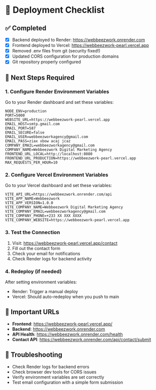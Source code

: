 # 🚀 Deployment Checklist

## ✅ Completed
- [x] Backend deployed to Render: https://webbeezwork.onrender.com
- [x] Frontend deployed to Vercel: https://webbeezwork-pearl.vercel.app
- [x] Removed .env files from git (security fixed!)
- [x] Updated CORS configuration for production domains
- [x] Git repository properly configured

## 🔧 Next Steps Required

### 1. Configure Render Environment Variables
Go to your Render dashboard and set these variables:

```
NODE_ENV=production
PORT=5000
WEBSITE_URL=https://webbeezwork-pearl.vercel.app
EMAIL_HOST=smtp.gmail.com
EMAIL_PORT=587
EMAIL_SECURE=false
EMAIL_USER=webbeezworkagency@gmail.com
EMAIL_PASS=ziax xbow acaj jcaz
COMPANY_EMAIL=webbeezworkagency@gmail.com
COMPANY_NAME=Webbeezwork Digital Marketing Agency
FRONTEND_URL_LOCAL=http://localhost:8080
FRONTEND_URL_PRODUCTION=https://webbeezwork-pearl.vercel.app
MAX_REQUESTS_PER_HOUR=10
```

### 2. Configure Vercel Environment Variables
Go to your Vercel dashboard and set these variables:

```
VITE_API_URL=https://webbeezwork.onrender.com/api
VITE_APP_NAME=Webbeezwork
VITE_APP_VERSION=1.0.0
VITE_COMPANY_NAME=Webbeezwork Digital Marketing Agency
VITE_COMPANY_EMAIL=webbeezworkagency@gmail.com
VITE_COMPANY_PHONE=+233 XX XXX XXXX
VITE_COMPANY_WEBSITE=https://webbeezwork-pearl.vercel.app
```

### 3. Test the Connection
1. Visit: https://webbeezwork-pearl.vercel.app/contact
2. Fill out the contact form
3. Check your email for notifications
4. Check Render logs for backend activity

### 4. Redeploy (if needed)
After setting environment variables:
- Render: Trigger a manual deploy
- Vercel: Should auto-redeploy when you push to main

## 🔗 Important URLs
- **Frontend**: https://webbeezwork-pearl.vercel.app/
- **Backend**: https://webbeezwork.onrender.com
- **API Health**: https://webbeezwork.onrender.com/health
- **Contact API**: https://webbeezwork.onrender.com/api/contact/submit

## 🐛 Troubleshooting
- Check Render logs for backend errors
- Check browser dev tools for CORS issues
- Verify environment variables are set correctly
- Test email configuration with a simple form submission
